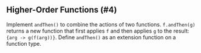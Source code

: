 ## Higher-Order Functions (#4)

Implement `andThen()` to combine the actions of two functions. `f.andThen(g)`
returns a new function that first applies `f` and then applies `g` to the
result: `{arg -> g(f(arg))}`. Define `andThen()` as an extension function on a
function type.